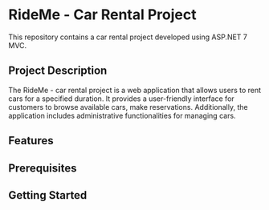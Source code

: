 # RideMe - Car Rental Project
This repository contains a car rental project developed using ASP.NET 7 MVC.

## Project Description
The RideMe - car rental project is a web application that allows users to rent cars for a specified duration. 
It provides a user-friendly interface for customers to browse available cars, make reservations. 
Additionally, the application includes administrative functionalities 
for managing cars.

## Features


## Prerequisites


## Getting Started

